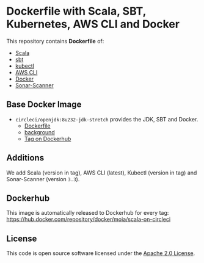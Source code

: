 # Dockerfile with Scala, SBT, Kubernetes, AWS CLI and Docker

This repository contains **Dockerfile** of:
* [Scala](http://www.scala-lang.org)
* [sbt](http://www.scala-sbt.org)
* [kubectl](https://kubernetes.io/docs/reference/kubectl/overview/)
* [AWS CLI](https://aws.amazon.com/cli/)
* [Docker](https://www.docker.com/)
* [Sonar-Scanner](https://docs.sonarqube.org/latest/)

## Base Docker Image ##

* `circleci/openjdk:8u232-jdk-stretch` provides the JDK, SBT and Docker.
  * [Dockerfile](https://github.com/CircleCI-Public/circleci-dockerfiles/blob/master/openjdk/images/8u232-jdk-stretch/Dockerfile)
  * [background](https://circleci.com/docs/2.0/circleci-images/#openjdk)
  * [Tag on Dockerhub](https://hub.docker.com/r/circleci/openjdk/tags?page=1&name=8u232-jdk-stretch)

## Additions ##

We add Scala (version in tag), AWS CLI (latest), Kubectl (version in tag) and Sonar-Scanner (version `3.3`).

## Dockerhub ##

This image is automatically released to Dockerhub for every tag: https://hub.docker.com/repository/docker/moia/scala-on-circleci

## License ##

This code is open source software licensed under the [Apache 2.0 License]("http://www.apache.org/licenses/LICENSE-2.0.html").
